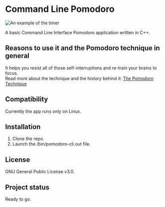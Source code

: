 # Command Line Pomodoro

![An example of the timer](https://gitlab.com/Gibsol/pomodoro-cli/-/raw/main/images/terminal%20pomodoro.png)

A basic Command Line Interface Pomodoro application written in C++.

## Reasons to use it and the Pomodoro technique in general

It helps you resist all of those self-interruptions and re-train your brains to focus.\
Read more about the technique and the history behind it: [The Pomodoro Technique](https://www.amazon.com/Pomodoro-Technique-Acclaimed-Time-Management-Transformed-ebook/dp/B01N2XFCSL)

## Compatibility

Currently the app runs only on Linux.

## Installation

1. Clone the repo.
2. Launch the /bin/pomodoro-cli.out file.  

## License

GNU General Public License v3.0.

## Project status

Ready to go.
